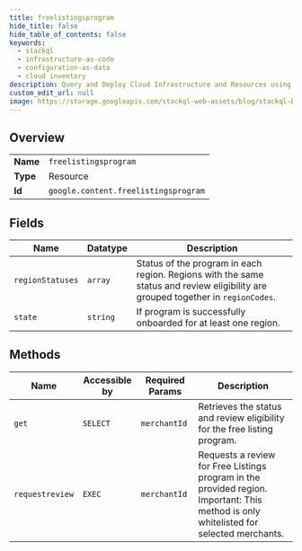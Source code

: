 ```yaml
---
title: freelistingsprogram
hide_title: false
hide_table_of_contents: false
keywords:
  - stackql
  - infrastructure-as-code
  - configuration-as-data
  - cloud inventory
description: Query and Deploy Cloud Infrastructure and Resources using SQL
custom_edit_url: null
image: https://storage.googleapis.com/stackql-web-assets/blog/stackql-blog-post-featured-image.png
---
```

  
    

## Overview
<table><tbody>
<tr><td><b>Name</b></td><td><code>freelistingsprogram</code></td></tr>
<tr><td><b>Type</b></td><td>Resource</td></tr>
<tr><td><b>Id</b></td><td><code>google.content.freelistingsprogram</code></td></tr>
</tbody></table>

## Fields
| Name | Datatype | Description |
| ---- | -------- | ----------- |
| `regionStatuses` | `array` | Status of the program in each region. Regions with the same status and review eligibility are grouped together in `regionCodes`. |
| `state` | `string` | If program is successfully onboarded for at least one region. |
## Methods
| Name | Accessible by | Required Params | Description |
| ---- | ------------- | --------------- | ----------- |
| `get` | `SELECT` | `merchantId` | Retrieves the status and review eligibility for the free listing program. |
| `requestreview` | `EXEC` | `merchantId` | Requests a review for Free Listings program in the provided region. Important: This method is only whitelisted for selected merchants. |
